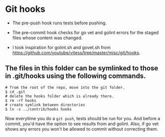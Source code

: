 # Git hooks

* The pre-push hook runs tests before pushing.

* The pre-commit hook checks for go vet and golint errors for the staged files whose content was changed.

* I took inspiration for golint.sh and govet.sh from https://github.com/youtube/vitess/tree/master/misc/git/hooks.

## The files in this folder can be symlinked to those in .git/hooks using the following commands.

```
# from the root of the repo, move into the git folder.
$ cd .git
# delete the hooks folder which is already there.
$ rm -rf hooks
# create symlink between directories
$ ln -s ../contrib/hooks hooks
```

Now everytime you do a `git push`, tests should be run for you.
And before a commit, you'd have the option to see results from and golint.
Also, if go vet shows any errors you won't be allowed to commit without correcting them.
